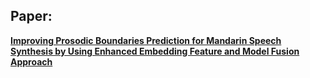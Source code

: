 ## Paper:

[**Improving Prosodic Boundaries Prediction for Mandarin Speech Synthesis by 
Using Enhanced Embedding Feature and Model Fusion Approach**](http://www.isca-speech.org/archive/Interspeech_2016/pdfs/1060.PDF) 





